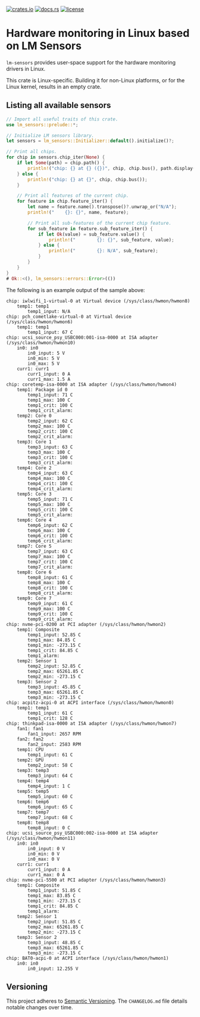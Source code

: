 [![crates.io](https://img.shields.io/crates/v/lm-sensors.svg)](https://crates.io/crates/lm-sensors)
[![docs.rs](https://docs.rs/lm-sensors/badge.svg)](https://docs.rs/lm-sensors)
[![license](https://img.shields.io/github/license/koutheir/lm-sensors?color=black)](https://raw.githubusercontent.com/koutheir/lm-sensors/master/LICENSE.txt)

# Hardware monitoring in Linux based on LM Sensors

`lm-sensors` provides user-space support for the hardware monitoring drivers
in Linux.

This crate is Linux-specific. Building it for non-Linux platforms, or for
the Linux kernel, results in an empty crate.

## Listing all available sensors

```rust
// Import all useful traits of this crate.
use lm_sensors::prelude::*;

// Initialize LM sensors library.
let sensors = lm_sensors::Initializer::default().initialize()?;

// Print all chips.
for chip in sensors.chip_iter(None) {
    if let Some(path) = chip.path() {
        println!("chip: {} at {} ({})", chip, chip.bus(), path.display());
    } else {
        println!("chip: {} at {}", chip, chip.bus());
    }

    // Print all features of the current chip.
    for feature in chip.feature_iter() {
        let name = feature.name().transpose()?.unwrap_or("N/A");
        println!("    {}: {}", name, feature);

        // Print all sub-features of the current chip feature.
        for sub_feature in feature.sub_feature_iter() {
            if let Ok(value) = sub_feature.value() {
                println!("        {}: {}", sub_feature, value);
            } else {
                println!("        {}: N/A", sub_feature);
            }
        }
    }
}
# Ok::<(), lm_sensors::errors::Error>(())
```

The following is an example output of the sample above:

```text
chip: iwlwifi_1-virtual-0 at Virtual device (/sys/class/hwmon/hwmon8)
    temp1: temp1
        temp1_input: N/A
chip: pch_cometlake-virtual-0 at Virtual device (/sys/class/hwmon/hwmon6)
    temp1: temp1
        temp1_input: 67 C
chip: ucsi_source_psy_USBC000:001-isa-0000 at ISA adapter (/sys/class/hwmon/hwmon10)
    in0: in0
        in0_input: 5 V
        in0_min: 5 V
        in0_max: 5 V
    curr1: curr1
        curr1_input: 0 A
        curr1_max: 1.5 A
chip: coretemp-isa-0000 at ISA adapter (/sys/class/hwmon/hwmon4)
    temp1: Package id 0
        temp1_input: 71 C
        temp1_max: 100 C
        temp1_crit: 100 C
        temp1_crit_alarm:
    temp2: Core 0
        temp2_input: 62 C
        temp2_max: 100 C
        temp2_crit: 100 C
        temp2_crit_alarm:
    temp3: Core 1
        temp3_input: 63 C
        temp3_max: 100 C
        temp3_crit: 100 C
        temp3_crit_alarm:
    temp4: Core 2
        temp4_input: 63 C
        temp4_max: 100 C
        temp4_crit: 100 C
        temp4_crit_alarm:
    temp5: Core 3
        temp5_input: 71 C
        temp5_max: 100 C
        temp5_crit: 100 C
        temp5_crit_alarm:
    temp6: Core 4
        temp6_input: 62 C
        temp6_max: 100 C
        temp6_crit: 100 C
        temp6_crit_alarm:
    temp7: Core 5
        temp7_input: 63 C
        temp7_max: 100 C
        temp7_crit: 100 C
        temp7_crit_alarm:
    temp8: Core 6
        temp8_input: 61 C
        temp8_max: 100 C
        temp8_crit: 100 C
        temp8_crit_alarm:
    temp9: Core 7
        temp9_input: 61 C
        temp9_max: 100 C
        temp9_crit: 100 C
        temp9_crit_alarm:
chip: nvme-pci-0200 at PCI adapter (/sys/class/hwmon/hwmon2)
    temp1: Composite
        temp1_input: 52.85 C
        temp1_max: 84.85 C
        temp1_min: -273.15 C
        temp1_crit: 84.85 C
        temp1_alarm:
    temp2: Sensor 1
        temp2_input: 52.85 C
        temp2_max: 65261.85 C
        temp2_min: -273.15 C
    temp3: Sensor 2
        temp3_input: 45.85 C
        temp3_max: 65261.85 C
        temp3_min: -273.15 C
chip: acpitz-acpi-0 at ACPI interface (/sys/class/hwmon/hwmon0)
    temp1: temp1
        temp1_input: 61 C
        temp1_crit: 128 C
chip: thinkpad-isa-0000 at ISA adapter (/sys/class/hwmon/hwmon7)
    fan1: fan1
        fan1_input: 2657 RPM
    fan2: fan2
        fan2_input: 2583 RPM
    temp1: CPU
        temp1_input: 61 C
    temp2: GPU
        temp2_input: 58 C
    temp3: temp3
        temp3_input: 64 C
    temp4: temp4
        temp4_input: 1 C
    temp5: temp5
        temp5_input: 60 C
    temp6: temp6
        temp6_input: 65 C
    temp7: temp7
        temp7_input: 68 C
    temp8: temp8
        temp8_input: 0 C
chip: ucsi_source_psy_USBC000:002-isa-0000 at ISA adapter (/sys/class/hwmon/hwmon11)
    in0: in0
        in0_input: 0 V
        in0_min: 0 V
        in0_max: 0 V
    curr1: curr1
        curr1_input: 0 A
        curr1_max: 0 A
chip: nvme-pci-5500 at PCI adapter (/sys/class/hwmon/hwmon3)
    temp1: Composite
        temp1_input: 51.85 C
        temp1_max: 83.85 C
        temp1_min: -273.15 C
        temp1_crit: 84.85 C
        temp1_alarm: 
    temp2: Sensor 1
        temp2_input: 51.85 C
        temp2_max: 65261.85 C
        temp2_min: -273.15 C
    temp3: Sensor 2
        temp3_input: 48.85 C
        temp3_max: 65261.85 C
        temp3_min: -273.15 C
chip: BAT0-acpi-0 at ACPI interface (/sys/class/hwmon/hwmon1)
    in0: in0
        in0_input: 12.255 V
```

## Versioning

This project adheres to [Semantic Versioning].
The `CHANGELOG.md` file details notable changes over time.

[Semantic Versioning]: https://semver.org/spec/v2.0.0.html
